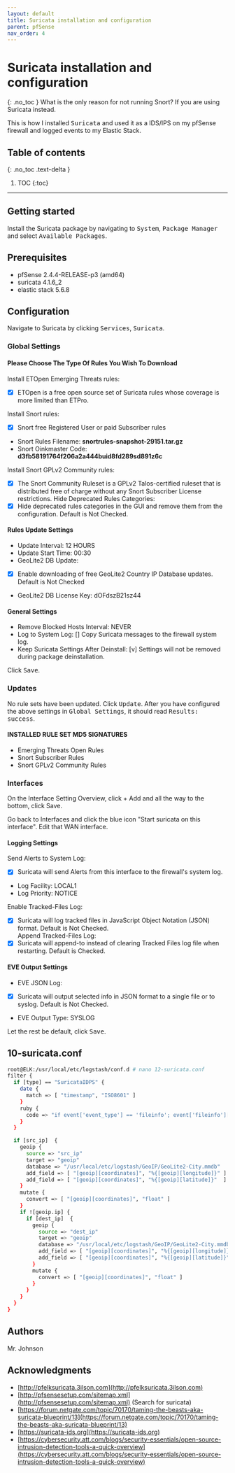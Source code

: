 ```yaml
---
layout: default
title: Suricata installation and configuration
parent: pfSense
nav_order: 4
---
```

# Suricata installation and configuration
{: .no_toc }
What is the only reason for not running Snort? If you are using Suricata instead. 

This is how I installed <kbd>Suricata</kbd> and used it as a IDS/IPS on my pfSense firewall and logged events to my Elastic Stack.

## Table of contents
{: .no_toc .text-delta }

1. TOC
{:toc}
---
## Getting started
Install the Suricata package by navigating to <kbd>System</kbd>, <kbd>Package Manager</kbd> and select <kbd>Available Packages</kbd>.

## Prerequisites
* pfSense 2.4.4-RELEASE-p3 (amd64)
* suricata 4.1.6_2
* elastic stack 5.6.8

## Configuration
Navigate to Suricata by clicking <kbd>Services</kbd>, <kbd>Suricata</kbd>.

### Global Settings
#### Please Choose The Type Of Rules You Wish To Download
Install ETOpen Emerging Threats rules: 
- [x] ETOpen is a free open source set of Suricata rules whose coverage is more limited than ETPro.

Install Snort rules: 
- [x] Snort free Registered User or paid Subscriber rules
* Snort Rules Filename: **snortrules-snapshot-29151.tar.gz**
* Snort Oinkmaster Code: **d3fb58191764f206a2a444buid8fd289sd891z6c**

Install Snort GPLv2 Community rules: 
- [x] The Snort Community Ruleset is a GPLv2 Talos-certified ruleset that is distributed free of charge without any Snort Subscriber License restrictions.
Hide Deprecated Rules Categories: 
- [x] Hide deprecated rules categories in the GUI and remove them from the configuration. Default is Not Checked.

#### Rules Update Settings
* Update Interval: 12 HOURS
* Update Start Time: 00:30
* GeoLite2 DB Update:
- [x] Enable downloading of free GeoLite2 Country IP Database updates. Default is Not Checked
* GeoLite2 DB License Key: dOFdszB21sz44

#### General Settings
* Remove Blocked Hosts Interval: NEVER
* Log to System Log: [] Copy Suricata messages to the firewall system log.
* Keep Suricata Settings After Deinstall: [v] Settings will not be removed during package deinstallation.

Click <kbd>Save</kbd>. 

### Updates
No rule sets have been updated. Click <kbd>Update</kbd>. After you have configured the above settings in <kbd>Global Settings</kbd>, it should read <kbd>Results: success</kbd>.
#### INSTALLED RULE SET MD5 SIGNATURES
* Emerging Threats Open Rules
* Snort Subscriber Rules
* Snort GPLv2 Community Rules

### Interfaces
On the Interface Setting Overview, click + Add and all the way to the bottom, click Save.

Go back to Interfaces and click the blue icon "Start suricata on this interface". Edit that WAN interface.
#### Logging Settings
Send Alerts to System Log: 
- [x] Suricata will send Alerts from this interface to the firewall's system log.
* Log Facility: LOCAL1
* Log Priority: NOTICE

Enable Tracked-Files Log:
- [x] Suricata will log tracked files in JavaScript Object Notation (JSON) format. Default is Not Checked.<br>
Append Tracked-Files Log: 
- [x] Suricata will append-to instead of clearing Tracked Files log file when restarting. Default is Checked.

#### EVE Output Settings
- EVE JSON Log: 
- [x] Suricata will output selected info in JSON format to a single file or to syslog. Default is Not Checked.<br>
- EVE Output Type: SYSLOG 

Let the rest be default, click <kbd>Save</kbd>. 

## 10-suricata.conf
```bash
root@ELK:/usr/local/etc/logstash/conf.d # nano 12-suricata.conf
filter {
  if [type] == "SuricataIDPS" {
    date {
      match => [ "timestamp", "ISO8601" ]
    }
    ruby {
      code => "if event['event_type'] == 'fileinfo'; event['fileinfo']['type']=event['fileinfo']['magic'].to_s.split(',')[0]; end;"
    }
  }

  if [src_ip]  {
    geoip {
      source => "src_ip"
      target => "geoip"
      database => "/usr/local/etc/logstash/GeoIP/GeoLite2-City.mmdb"
      add_field => [ "[geoip][coordinates]", "%{[geoip][longitude]}" ]
      add_field => [ "[geoip][coordinates]", "%{[geoip][latitude]}"  ]
    }
    mutate {
      convert => [ "[geoip][coordinates]", "float" ]
    }
    if ![geoip.ip] {
      if [dest_ip]  {
        geoip {
          source => "dest_ip"
          target => "geoip"
          database => "/usr/local/etc/logstash/GeoIP/GeoLite2-City.mmdb"
          add_field => [ "[geoip][coordinates]", "%{[geoip][longitude]}" ]
          add_field => [ "[geoip][coordinates]", "%{[geoip][latitude]}"  ]
        }
        mutate {
          convert => [ "[geoip][coordinates]", "float" ]
        }
      }
    }
  }
}
```


## Authors
Mr. Johnson

## Acknowledgments
* [http://pfelksuricata.3ilson.com](http://pfelksuricata.3ilson.com)
* [http://pfsensesetup.com/sitemap.xml](http://pfsensesetup.com/sitemap.xml) (Search for suricata)
* [https://forum.netgate.com/topic/70170/taming-the-beasts-aka-suricata-blueprint/13](https://forum.netgate.com/topic/70170/taming-the-beasts-aka-suricata-blueprint/13)
* [https://suricata-ids.org](https://suricata-ids.org)
* [https://cybersecurity.att.com/blogs/security-essentials/open-source-intrusion-detection-tools-a-quick-overview](https://cybersecurity.att.com/blogs/security-essentials/open-source-intrusion-detection-tools-a-quick-overview)

